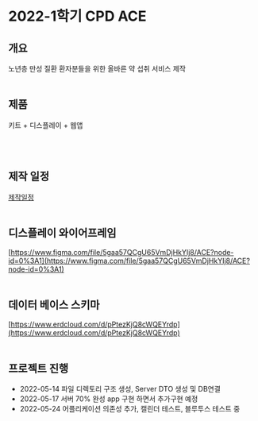 # 2022-1학기 CPD ACE

## 개요

노년층 만성 질환 환자분들을 위한 올바른 약 섭취 서비스 제작
<br/><br/>
## 제품

키트 + 디스플레이  + 웹앱

<br/><br/>
## 제작 일정


[제작일정](https://www.notion.so/f7e4edbade934d989d901cf52a58e419)
<br/><br/>
## 디스플레이 와이어프레임


[https://www.figma.com/file/5gaa57QCgU65VmDjHkYIj8/ACE?node-id=0%3A1](https://www.figma.com/file/5gaa57QCgU65VmDjHkYIj8/ACE?node-id=0%3A1)
<br/><br/>
## 데이터 베이스 스키마

[https://www.erdcloud.com/d/pPtezKjQ8cWQEYrdp](https://www.erdcloud.com/d/pPtezKjQ8cWQEYrdp)
<br/><br/>
## 프로젝트 진행
- 2022-05-14 파일 디렉토리 구조 생성, Server DTO 생성 및 DB연결
- 2022-05-17 서버 70% 완성 app 구현 하면서 추가구현 예정
- 2022-05-24 어플리케이션 의존성 추가, 캘린더 테스트, 블루투스 테스트 중
